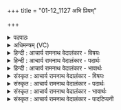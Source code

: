 +++
title = "01-12_1127 अभि प्रियम्"

+++
<details><summary>पदपाठः</summary>

अभि꣢। प्रि꣡य꣢म्। दि꣣वः꣢। प꣣द꣢म्। अ꣣ध्वर्यु꣡भिः꣢। गु꣡हा꣢꣯। हि꣣त꣢म्। सू꣡रः꣢꣯। प꣣श्यति। च꣡क्ष꣢꣯सा। ११२७।
</details>

<details><summary>अधिमन्त्रम् (VC)</summary>

- पवमानः सोमः
- असितः काश्यपो देवलो वा
- गायत्री
- षड्जः
</details>

<details><summary>हिन्दी : आचार्य रामनाथ वेदालंकार - विषयः</summary>

आगे पुनः परमात्मा के साक्षात्कार का वर्णन है।
</details>

<details><summary>हिन्दी : आचार्य रामनाथ वेदालंकार - पदार्थः</summary>

पदार्थान्वय -  (प्रियम्)प्रिय, (दिवः)द्युलोक के(पदम्)प्रतिष्ठापक, (गुहा हितम्)गुफा में निहित अर्थात् गुह्य सोम नामक परमात्मा को(अध्वर्युभिः)योग-यज्ञ के अध्वर्यु-रूप योगप्रशिक्षक गुरुओं के द्वारा शिक्षा दिया हुआ(सूरः)विद्वान् उपासक(चक्षसा)अन्तर्दृष्टि से(अभि पश्यति)साक्षात्कार कर लेता है ॥१२॥
</details>

<details><summary>हिन्दी : आचार्य रामनाथ वेदालंकार - भावार्थः</summary>

भावार्थ -  सुयोग्य योगप्रशिक्षक गुरुओं से योग का अभ्यास करके उपासक जन चर्म-चक्षुओं से अदृश्य, सर्वान्तर्यामी परमात्मा की अनुभूति पाने में समर्थ हो जाते हैं ॥१२॥ इस खण्ड में गुरु-शिष्य के विषय का तथा गुरु द्वारा प्रदर्शित मार्ग से परमात्मा के साक्षात्कार का वर्णन होने से इस खण्ड की पूर्व खण्ड के साथ सङ्गति है ॥ अष्टम अध्याय में प्रथम खण्ड समाप्त ॥
</details>

<details><summary>संस्कृत : आचार्य रामनाथ वेदालंकार - विषयः</summary>

अथ पुनः परमात्मसाक्षात्कारं वर्णयति।
</details>

<details><summary>संस्कृत : आचार्य रामनाथ वेदालंकार - पदार्थः</summary>

पदार्थान्वय -  (प्रियम्)प्रीतिपात्रम्, (दिवः)द्युलोकस्य(पदम्)प्रतिष्ठापकम्, (गुहा हितम्)गुहायां निहितम्,गुह्यं सोमं परमात्मानम्(अध्वर्युभिः)योगयज्ञस्य अध्वर्युभूतैः योगप्रशिक्षकैः गुरुभिः शिक्षितः सन्(सूरः)प्राज्ञः उपासकः(चक्षसा)अन्तर्दृष्ट्या(अभिपश्यति)साक्षात्करोति ॥१२॥
</details>

<details><summary>संस्कृत : आचार्य रामनाथ वेदालंकार - भावार्थः</summary>

भावार्थ -  सुयोग्यैर्योगप्रशिक्षकैर्गुरुभिर्योगमभ्यस्योपासक-जनाश्चर्मचक्षुर्भ्याम् अदृश्यं सर्वान्तर्यामिनं परमात्मानमनुभवितुं समर्था जायन्ते ॥१२॥ अस्मिन् खण्डे गुरशिष्यविषयस्य गुरुप्रदर्शितमार्गेण परमात्मसाक्षात्कारस्य च वर्णनादेतत्खण्डस्य पूर्वखण्डेन संगतिरस्ति ॥
</details>

<details><summary>संस्कृत : आचार्य रामनाथ वेदालंकार - पादटिप्पनी</summary>

टिप्पनी -   १. ऋ० ९।१०।९ ‘प्रियं’ इत्यत्र ‘प्रि॒या’ इति पाठः।
</details>